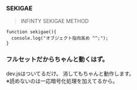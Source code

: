 ### SEKIGAE
>INFINTY SEKIGAE METHOD
```
function sekigae(){
  console.log("オブジェクト指向高め ^^;");
}
```

### フルセットだからちゃんと動くはず。
dev.jsはついてるだけ。
消してもちゃんと動作します。  
※読めないのは一応暗号化処理を加えてるから。
